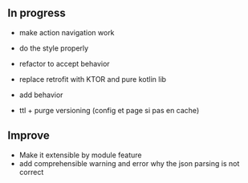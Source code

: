 ## In progress

- make action navigation work
- do the style properly
- refactor to accept behavior


- replace retrofit with KTOR and pure kotlin lib
- add behavior 
- ttl + purge versioning (config et page si pas en cache)

## Improve
- Make it extensible by module feature
- add comprehensible warning and error why the json parsing is not correct